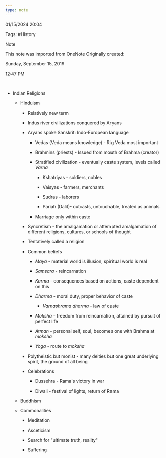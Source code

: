 ```yaml
---
type: note
---
```

01/15/2024 20:04

Tags: #History 

>[!note]
>This note was imported from OneNote 
>Originally created:
>
>Sunday, September 15, 2019
>
>12:47 PM

 

-   Indian Religions

    -   Hinduism

        -   Relatively new term

        -   Indus river civilizations conquered by Aryans

        -   Aryans spoke Sanskrit: Indo-European language

            -   Vedas (Veda means knowledge) - Rig Veda most important

            -   Brahmins (priests) - Issued from mouth of Brahma (creator)

            -   Stratified civilization - eventually caste system, levels called *Varna*

                -   Kshatriyas - soldiers, nobles

                -   Vaisyas - farmers, merchants

                -   Sudras - laborers

                -   Pariah (Dalit)- outcasts, untouchable, treated as animals

            -   Marriage only within caste

        -   Syncretism - the amalgamation or attempted amalgamation of different religions, cultures, or schools of thought

        -   Tentatively called a religion

        -   Common beliefs

            -   *Maya -* material world is illusion, spiritual world is real

            -   *Samsara* - reincarnation

            -   *Karma* - consequences based on actions, caste dependent on this

            -   *Dharma* - moral duty, proper behavior of caste

                -   *Varnashrama dharma* - law of caste

            -   *Moksha* - freedom from reincarnation, attained by pursuit of perfect life

            -   *Atman* - personal self, soul, becomes one with Brahma at *moksha*

            -   *Yoga* - route to *moksha*

        -   Polytheistic but monist - many deities but one great underlying spirit, the ground of all being

        -   Celebrations

            -   Dussehra - Rama's victory in war

            -   Diwali - festival of lights, return of Rama

    -   Buddhism

    -   Commonalities

        -   Meditation

        -   Asceticism

        -   Search for "ultimate truth, reality"

        -   Suffering

